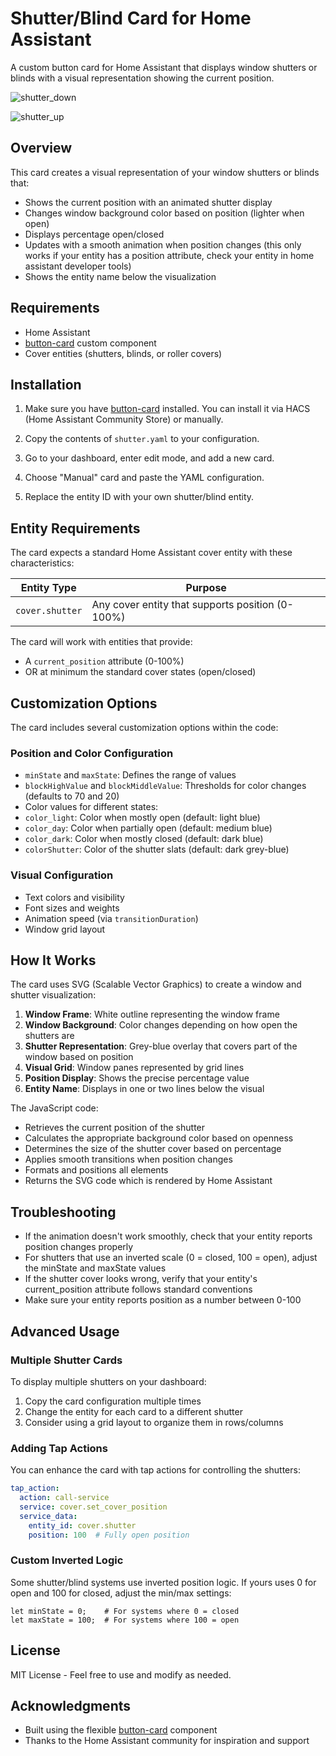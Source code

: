 # Shutter/Blind Card for Home Assistant

A custom button card for Home Assistant that displays window shutters or blinds with a visual representation showing the current position.

![shutter_down](https://github.com/user-attachments/assets/8391d396-c982-4f2d-a08d-d7d6ee89c02b)

![shutter_up](https://github.com/user-attachments/assets/4fb8d35c-2270-48c3-9c4b-fc381ca6840b)

## Overview

This card creates a visual representation of your window shutters or blinds that:
- Shows the current position with an animated shutter display
- Changes window background color based on position (lighter when open)
- Displays percentage open/closed
- Updates with a smooth animation when position changes (this only works if your entity has a position attribute, check your entity in home assistant developer tools)
- Shows the entity name below the visualization

## Requirements

- Home Assistant
- [button-card](https://github.com/custom-cards/button-card) custom component
- Cover entities (shutters, blinds, or roller covers)

## Installation

1. Make sure you have [button-card](https://github.com/custom-cards/button-card) installed. You can install it via HACS (Home Assistant Community Store) or manually.

2. Copy the contents of `shutter.yaml` to your configuration.

3. Go to your dashboard, enter edit mode, and add a new card.

4. Choose "Manual" card and paste the YAML configuration.

5. Replace the entity ID with your own shutter/blind entity.

## Entity Requirements

The card expects a standard Home Assistant cover entity with these characteristics:

| Entity Type | Purpose |
|-------------|---------|
| `cover.shutter` | Any cover entity that supports position (0-100%) |

The card will work with entities that provide:
- A `current_position` attribute (0-100%)
- OR at minimum the standard cover states (open/closed)

## Customization Options

The card includes several customization options within the code:

### Position and Color Configuration

  - `minState` and `maxState`: Defines the range of values
  - `blockHighValue` and `blockMiddleValue`: Thresholds for color changes (defaults to 70 and 20)
  - Color values for different states:
  - `color_light`: Color when mostly open (default: light blue)
  - `color_day`: Color when partially open (default: medium blue)
  - `color_dark`: Color when mostly closed (default: dark blue)
  - `colorShutter`: Color of the shutter slats (default: dark grey-blue)

### Visual Configuration

- Text colors and visibility
- Font sizes and weights
- Animation speed (via `transitionDuration`)
- Window grid layout

## How It Works

The card uses SVG (Scalable Vector Graphics) to create a window and shutter visualization:

1. **Window Frame**: White outline representing the window frame
2. **Window Background**: Color changes depending on how open the shutters are
3. **Shutter Representation**: Grey-blue overlay that covers part of the window based on position
4. **Visual Grid**: Window panes represented by grid lines
5. **Position Display**: Shows the precise percentage value
6. **Entity Name**: Displays in one or two lines below the visual

The JavaScript code:
- Retrieves the current position of the shutter
- Calculates the appropriate background color based on openness
- Determines the size of the shutter cover based on percentage
- Applies smooth transitions when position changes
- Formats and positions all elements
- Returns the SVG code which is rendered by Home Assistant

## Troubleshooting

- If the animation doesn't work smoothly, check that your entity reports position changes properly
- For shutters that use an inverted scale (0 = closed, 100 = open), adjust the minState and maxState values
- If the shutter cover looks wrong, verify that your entity's current_position attribute follows standard conventions
- Make sure your entity reports position as a number between 0-100

## Advanced Usage

### Multiple Shutter Cards

To display multiple shutters on your dashboard:

1. Copy the card configuration multiple times
2. Change the entity for each card to a different shutter
3. Consider using a grid layout to organize them in rows/columns

### Adding Tap Actions

You can enhance the card with tap actions for controlling the shutters:

```yaml
tap_action:
  action: call-service
  service: cover.set_cover_position
  service_data:
    entity_id: cover.shutter
    position: 100  # Fully open position
```

### Custom Inverted Logic

Some shutter/blind systems use inverted position logic. If yours uses 0 for open and 100 for closed, adjust the min/max settings:

```
let minState = 0;    # For systems where 0 = closed
let maxState = 100;  # For systems where 100 = open
```

## License

MIT License - Feel free to use and modify as needed.

## Acknowledgments

- Built using the flexible [button-card](https://github.com/custom-cards/button-card) component
- Thanks to the Home Assistant community for inspiration and support
